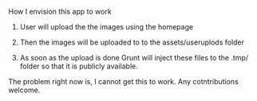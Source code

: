 How I envision this app to work

1. User will upload the the images using the homepage
2. Then the images will be uploaded to to the assets/useruplods folder

3. As soon as the upload is done Grunt will inject these files to the .tmp/ folder so that it is publicly available.


The problem right now is, I cannot get this to work. Any cotntributions welcome.